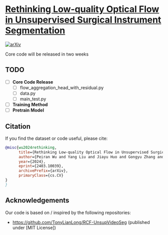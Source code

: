 # [<b>Rethinking Low-quality Optical Flow in Unsupervised Surgical Instrument Segmentation</b>](https://arxiv.org/abs/2403.10039)
[![arXiv](https://img.shields.io/badge/arXiv-2402.19043-b31b1b.svg)](https://arxiv.org/abs/2403.10039)

Core code will be released in two weeks


## TODO
- [ ] **Core Code Release**
  - [ ] flow_aggregation_head_with_residual.py
  - [ ] data.py
  - [ ] main_test.py
- [ ] **Training Method**
- [ ] **Pretrain Model**

## Citation

If you find the dataset or code useful, please cite:

```bibtex
@misc{wu2024rethinking,
      title={Rethinking Low-quality Optical Flow in Unsupervised Surgical Instrument Segmentation}, 
      author={Peiran Wu and Yang Liu and Jiayu Huo and Gongyu Zhang and Christos Bergeles and Rachel Sparks and Prokar Dasgupta and Alejandro Granados and Sebastien Ourselin},
      year={2024},
      eprint={2403.10039},
      archivePrefix={arXiv},
      primaryClass={cs.CV}
}
} 
```
## Acknowledgements
Our code is based on / inspired by the following repositories:
* https://github.com/TonyLianLong/RCF-UnsupVideoSeg (published under [MIT License])
